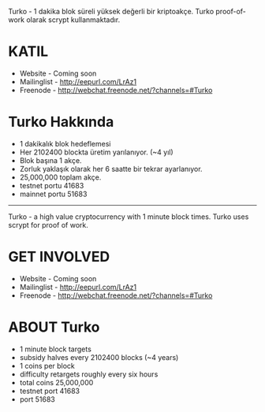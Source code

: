 Turko - 1 dakika blok süreli yüksek değerli bir kriptoakçe.
Turko proof-of-work olarak scrypt kullanmaktadır.

KATIL
===================
 - Website     - Coming soon
 - Mailinglist - http://eepurl.com/LrAz1
 - Freenode    - http://webchat.freenode.net/?channels=#Turko

Turko Hakkında
===================
 - 1 dakikalık blok hedeflemesi
 - Her 2102400 blockta üretim yarılanıyor. (~4 yıl)
 - Blok başına 1 akçe.
 - Zorluk yaklaşık olarak her 6 saatte bir tekrar ayarlanıyor.
 - 25,000,000 toplam akçe.
 - testnet portu 41683
 - mainnet portu 51683
---------------------

Turko - a high value cryptocurrency with 1 minute block times.
Turko uses scrypt for proof of work.

GET INVOLVED
===================
 - Website     - Coming soon
 - Mailinglist - http://eepurl.com/LrAz1
 - Freenode    - http://webchat.freenode.net/?channels=#Turko

ABOUT Turko
===================
 - 1 minute block targets
 - subsidy halves every 2102400 blocks (~4 years)
 - 1 coins per block
 - difficulty retargets roughly every six hours
 - total coins 25,000,000
 - testnet port 41683
 - port 51683
